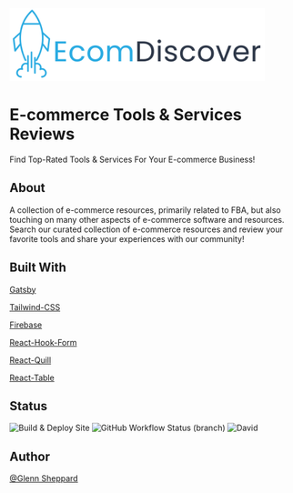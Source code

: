 <img src="/src/images/logo_ecomdiscover.png" alt="EcomDiscover Logo" height="128" />

# E-commerce Tools & Services Reviews

Find Top-Rated Tools & Services For Your E-commerce Business!

## About

A collection of e-commerce resources, primarily related to FBA, but also touching on many other aspects of e-commerce software and resources. 
Search our curated collection of e-commerce resources and review your favorite tools and share your experiences with our community!


## Built With

[Gatsby](https://github.com/gatsbyjs/gatsby)

[Tailwind-CSS](https://tailwindcss.com)

[Firebase](https://firebase.io)

[React-Hook-Form](https://react-hook-form.com/)

[React-Quill](https://github.com/zenoamaro/react-quill)

[React-Table](https://github.com/tannerlinsley/react-table)

## Status

![Build & Deploy Site](https://github.com/glennsyang/ecomdiscover/workflows/Build%20&%20Deploy%20Site/badge.svg?branch=release)
![GitHub Workflow Status (branch)](https://img.shields.io/github/workflow/status/glennsyang/ecomdiscover/Build%20&%20Deploy%20Site/release) ![David](https://img.shields.io/david/dev/glennsyang/ecomdiscover)

## Author

[@Glenn Sheppard](https://glennsheppard.dev)
                           